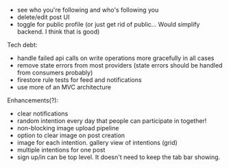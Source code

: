 - see who you're following and who's following you
- delete/edit post UI
- toggle for public profile (or just get rid of public... Would simplify backend. I think that is good)

Tech debt:
- handle failed api calls on write operations more gracefully in all cases
- remove state errors from most providers (state errors should be handled from consumers probably)
- firestore rule tests for feed and notifications
- use more of an MVC architecture

Enhancements(?):
- clear notifications
- random intention every day that people can participate in together!
- non-blocking image upload pipeline
- option to clear image on post creation
- image for each intention. gallery view of intentions (grid)
- multiple intentions for one post
- sign up/in can be top level. It doesn't need to keep the tab bar showing.
